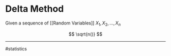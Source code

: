 # Delta Method
Given a sequence of [[Random Variables]] $X_{1}, X_{2}, \dots, X_{n}$ 

$$
\sqrt{n()}
$$




---
#statistics